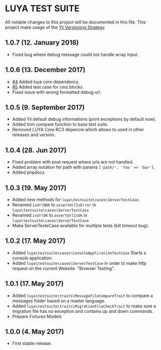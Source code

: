 # LUYA TEST SUITE

All notable changes to this project will be documented in this file. This project make usage of the [Yii Versioning Strategy](https://github.com/yiisoft/yii2/blob/master/docs/internals/versions.md).

1.0.7 (12. January 2018)
-------------------
+ Fixed bug where debug message could not handle array input.

1.0.6 (13. December 2017)
-------------------
+ [#4](https://github.com/luyadev/luya-testsuite/issues/4) Added luya core dependency.
+ [#5](https://github.com/luyadev/luya-testsuite/issues/5) Added test case for cms blocks.
+ Fixed issue with wrong formatted debug url.

1.0.5 (9. September 2017)
-------------------
+ Added Yii default debug informations (print exceptions by default now).
+ Added trim compare function to base test suite.
+ Removed LUYA Core RC3 depencie which allows to used in other releases and version.

1.0.4 (28. Jun 2017)
-------------------
+ Fixed problem with post request where urls are not handled.
+ Added array notation for path with params `['path/', 'foo' => 'bar']`.
+ Added phpdocs

1.0.3 (19. May 2017)
-------------------

+ Added new methods for `luya\testsuite\cases\ServerTestCase`.
+ Renamed `isUrlNOK` to `assertUrlIsError` in `luya\testsuite\cases\ServerTestCase`
+ Renamed `isUrlOK` to `assertUrlIsOk` in `luya\testsuite\cases\ServerTestCase`
+ Make ServerTesteCase available for multiple tests (kill timeout bug).

1.0.2 (17. May 2017)
------------------

+ Added `luya\testsuite\cases\ConsoleApplicationTestCase` Starts a console application.
+ Added `luya\testsuite\cases\ServerTestCase` in order to make http request on the current Website. "Browser Testing".

1.0.1 (17. May 2017)
-------------------

+ Added `luya\testsuite\traits\MessageFileCompareTrait` to compare a messages folder based on a master language.
+ Added `luya\testsuite\traits\MigrationFileCheckTrait` to make sure a migration file has no exception and contains up and down commands.
+ Prepare Fixtures Models

1.0.0 (4. May 2017)
----------------------

+ First stable release.
